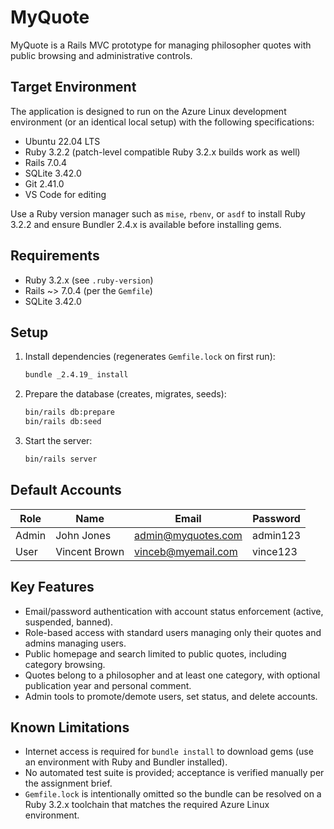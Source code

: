 # MyQuote

MyQuote is a Rails MVC prototype for managing philosopher quotes with public browsing and administrative controls.

## Target Environment

The application is designed to run on the Azure Linux development environment (or an identical local setup) with the following specifications:

- Ubuntu 22.04 LTS
- Ruby 3.2.2 (patch-level compatible Ruby 3.2.x builds work as well)
- Rails 7.0.4
- SQLite 3.42.0
- Git 2.41.0
- VS Code for editing

Use a Ruby version manager such as `mise`, `rbenv`, or `asdf` to install Ruby 3.2.2 and ensure Bundler 2.4.x is available before installing gems.

## Requirements

- Ruby 3.2.x (see `.ruby-version`)
- Rails ~> 7.0.4 (per the `Gemfile`)
- SQLite 3.42.0

## Setup

1. Install dependencies (regenerates `Gemfile.lock` on first run):
    ```bash
    bundle _2.4.19_ install
    ```
2. Prepare the database (creates, migrates, seeds):
   ```bash
   bin/rails db:prepare
   bin/rails db:seed
   ```
3. Start the server:
   ```bash
   bin/rails server
   ```

## Default Accounts

| Role   | Name          | Email                 | Password |
|--------|---------------|-----------------------|----------|
| Admin  | John Jones    | admin@myquotes.com    | admin123 |
| User   | Vincent Brown | vinceb@myemail.com    | vince123 |

## Key Features

- Email/password authentication with account status enforcement (active, suspended, banned).
- Role-based access with standard users managing only their quotes and admins managing users.
- Public homepage and search limited to public quotes, including category browsing.
- Quotes belong to a philosopher and at least one category, with optional publication year and personal comment.
- Admin tools to promote/demote users, set status, and delete accounts.

## Known Limitations

- Internet access is required for `bundle install` to download gems (use an environment with Ruby and Bundler installed).
- No automated test suite is provided; acceptance is verified manually per the assignment brief.
- `Gemfile.lock` is intentionally omitted so the bundle can be resolved on a Ruby 3.2.x toolchain that matches the required Azure Linux environment.
